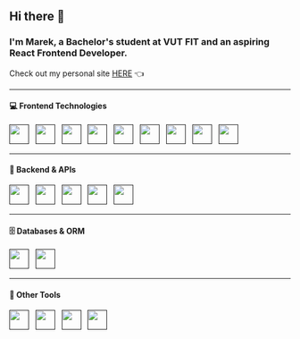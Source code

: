 ## Hi there 👋  
### I'm Marek, a Bachelor's student at VUT FIT and an aspiring **React Frontend Developer**.  
Check out my personal site [HERE](https://marekjoukl.github.io/) 👈

---

#### 💻 Frontend Technologies
[<img src="https://skillicons.dev/icons?i=html" style="width:35px;height:35px;">]()&nbsp;&nbsp;
[<img src="https://skillicons.dev/icons?i=css" style="width:35px;height:35px;">]()&nbsp;&nbsp;
[<img src="https://skillicons.dev/icons?i=js" style="width:35px;height:35px;">]()&nbsp;&nbsp;
[<img src="https://skillicons.dev/icons?i=ts" style="width:35px;height:35px;">]()&nbsp;&nbsp;
[<img src="https://skillicons.dev/icons?i=react" style="width:35px;height:35px;">]()&nbsp;&nbsp;
[<img src="https://skillicons.dev/icons?i=redux" style="width:35px;height:35px;">]()&nbsp;&nbsp;
[<img src="https://skillicons.dev/icons?i=tailwind" style="width:35px;height:35px;">]()&nbsp;&nbsp;
[<img src="https://skillicons.dev/icons?i=styledcomponents" style="width:35px;height:35px;">]()&nbsp;&nbsp;
[<img src="https://skillicons.dev/icons?i=vite" style="width:35px;height:35px;">]()&nbsp;&nbsp;

---

#### 🧠 Backend & APIs
[<img src="https://skillicons.dev/icons?i=nodejs" style="width:35px;height:35px;">]()&nbsp;&nbsp;
[<img src="https://skillicons.dev/icons?i=express" style="width:35px;height:35px;">]()&nbsp;&nbsp;
[<img src="https://skillicons.dev/icons?i=graphql" style="width:35px;height:35px;">]()&nbsp;&nbsp;
[<img src="https://skillicons.dev/icons?i=apollo" style="width:35px;height:35px;">]()&nbsp;&nbsp;
[<img src="https://skillicons.dev/icons?i=supabase" style="width:35px;height:35px;">]()&nbsp;&nbsp;

---

#### 🗄️ Databases & ORM
[<img src="https://skillicons.dev/icons?i=mysql" style="width:35px;height:35px;">]()&nbsp;&nbsp;
[<img src="https://skillicons.dev/icons?i=prisma" style="width:35px;height:35px;">]()&nbsp;&nbsp;

---

#### 🧰 Other Tools
[<img src="https://skillicons.dev/icons?i=figma" style="width:35px;height:35px;">]()&nbsp;&nbsp;
[<img src="https://skillicons.dev/icons?i=vercel" style="width:35px;height:35px;">]()&nbsp;&nbsp;
[<img src="https://skillicons.dev/icons?i=git" style="width:35px;height:35px;">]()&nbsp;&nbsp;
[<img src="https://skillicons.dev/icons?i=python" style="width:35px;height:35px;">]()&nbsp;&nbsp;
